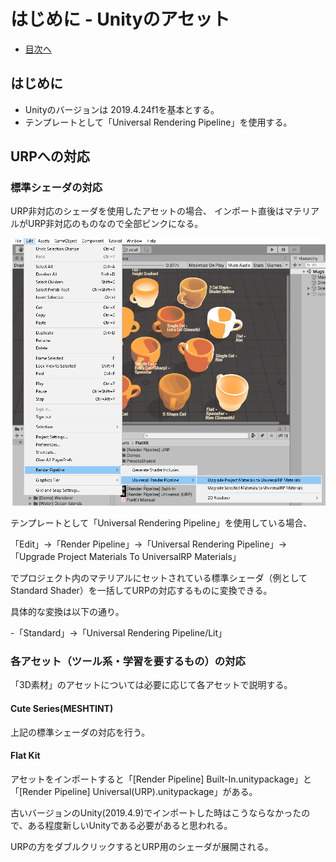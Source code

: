 # はじめに - Unityのアセット

- [目次へ](./index.md)

## はじめに

- Unityのバージョンは 2019.4.24f1を基本とする。
- テンプレートとして「Universal Rendering Pipeline」を使用する。

## URPへの対応

### 標準シェーダの対応

URP非対応のシェーダを使用したアセットの場合、
インポート直後はマテリアルがURP非対応のものなので全部ピンクになる。

![readme_convert_material_to_urp](./media/readme_convert_material_to_urp.png)

テンプレートとして「Universal Rendering Pipeline」を使用している場合、

「Edit」→「Render Pipeline」→「Universal Rendering Pipeline」→「Upgrade Project Materials To UniversalRP Materials」

でプロジェクト内のマテリアルにセットされている標準シェーダ（例としてStandard Shader）を一括してURPの対応するものに変換できる。

具体的な変換は以下の通り。

-「Standard」→「Universal Rendering Pipeline/Lit」

### 各アセット（ツール系・学習を要するもの）の対応

「3D素材」のアセットについては必要に応じて各アセットで説明する。

#### Cute Series(MESHTINT)

上記の標準シェーダの対応を行う。

#### Flat Kit

アセットをインポートすると「[Render Pipeline] Built-In.unitypackage」と「[Render Pipeline] Universal(URP).unitypackage」がある。

古いバージョンのUnity(2019.4.9)でインポートした時はこうならなかったので、ある程度新しいUnityである必要があると思われる。

URPの方をダブルクリックするとURP用のシェーダが展開される。




